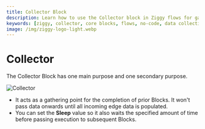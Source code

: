 ```yaml
---
title: Collector Block
description: Learn how to use the Collector block in Ziggy flows for gathering data from multiple sources. Complete guide with examples and configuration options.
keywords: [ziggy, collector, core blocks, flows, no-code, data collection, aggregation]
image: /img/ziggy-logo-light.webp
---
```


# Collector

The Collector Block has one main purpose and one secondary purpose.

![Collector](/img/flows/blocks/core/block-collector.png)

- It acts as a gathering point for the completion of prior Blocks. It won't pass data onwards until all incoming edge data is populated.
- You can set the **Sleep** value so it also waits the specified amount of time before passing execution to subsequent Blocks.

